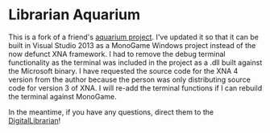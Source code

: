 Librarian Aquarium
=================

This is a fork of a friend's [aquarium project](https://github.com/DigitalLibrarian/VS2010Projects/tree/master/Projects/Aquarium).
I've updated it so that it can be built in Visual Studio 2013 as a MonoGame Windows project instead of the now defunct XNA framework.
I had to remove the debug terminal functionality as the terminal was included in the project as a .dll built against the Microsoft binary.
I have requested the source code for the XNA 4 version from the author because the person was only distributing source code for version 3 of XNA.
I will re-add the terminal functions if I can rebuild the terminal against MonoGame.

In the meantime, if you have any questions, direct them to the [DigitalLibrarian](https://github.com/DigitalLibrarian)!